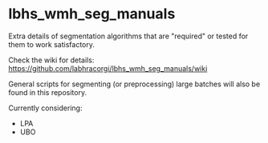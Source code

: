 # lbhs_wmh_seg_manuals
Extra details of segmentation algorithms that are "required" or tested for them to work satisfactory.

Check the wiki for details: https://github.com/labhracorgi/lbhs_wmh_seg_manuals/wiki

General scripts for segmenting (or preprocessing) large batches will also be found in this repository.

Currently considering:
- LPA
- UBO
